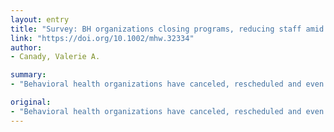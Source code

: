 ```yaml
---
layout: entry
title: "Survey: BH organizations closing programs, reducing staff amid pandemic"
link: "https://doi.org/10.1002/mhw.32334"
author:
- Canady, Valerie A.

summary:
- "Behavioral health organizations have canceled, rescheduled and even turned away patients. The survey of 880 community behavioral health organizations (CBHOs) around the country clarified the impact of COVID-19 on patients, employment safety and financial viability. Survey on the economic impact felt even more among smaller organizations. Impact felt more among small organizations, according to new survey. More than half of the population has been turned away from the virus. Behavioral Health organizations have been canceled and turned away."

original:
- "Behavioral health organizations have canceled, rescheduled and even turned away patients, according to results of a new survey on the economic impact of COVID-19 ? an impact felt even more among smaller organizations. The survey of 880 community behavioral health organizations (CBHOs) around the country served to clarify the impact of the virus on patients, employment safety and financial viability."
---
```


